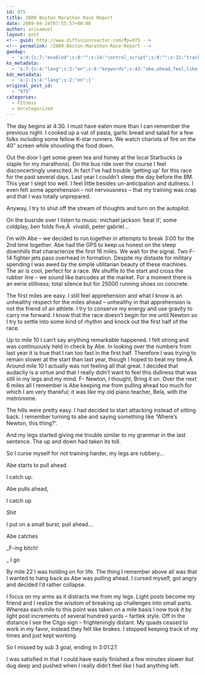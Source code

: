 ```yaml
---
id: 975
title: 2009 Boston Marathon Race Report
date: 2009-04-24T07:55:57+00:00
author: arisamuel
layout: post
<!-- guid: http://www.diffusionreactor.com/?p=975 -->
<!-- permalink: /2009-Boston-Marathon-Race-Report -->
gwo4wp:
  - 'a:4:{s:7:"enabled";s:0:"";s:14:"control_script";s:0:"";s:15:"tracking_script";s:0:"";s:17:"conversion_script";s:0:"";}'
ks_metadata:
  - 'a:7:{s:4:"lang";s:2:"en";s:8:"keywords";s:43:"abe,ahead,feel,like,mile,decided,legs,miles";s:19:"keywords_autoupdate";s:1:"1";s:11:"description";s:147:"Abe - we decided to run together in attempts to break 3:00 for the 2nd time together. Abe had the GPS to keep us honest on the steep downhills that";s:22:"description_autoupdate";s:1:"1";s:5:"title";s:0:"";s:6:"robots";s:12:"index,follow";}'
kdc_metadata:
  - 'a:1:{s:4:"lang";s:2:"en";}'
original_post_id:
  - "975"
categories:
  - FItness
  - Uncategorized
---
```

The day begins at 4:30. I must have eaten more than I can remember the previous night. I cooked up a vat of pasta, garlic bread and salad for a few folks including some fellow K-star runners. We watch chariots of fire on the 40&#8243; screen while shoveling the food down.

Out the door I get some green tea and honey at the local Starbucks (a staple for my marathons). On the bus ride over the course I feel disconcertingly unexcited. In fact I&#8217;ve had trouble &#8216;getting up&#8217; for this race for the past several days. Last year I couldn&#8217;t sleep the day before the BM. This year I slept too well. I feel little besides un-anticipation and dullness. I even felt some apprehension &#8211; not nervousness &#8211; that my training was crap and that I was totally unprepared.

Anyway, I try to shut off the stream of thoughts and turn on the autopilot.
  
On the busride over I listen to music: michael jackson &#8216;beat it&#8217;, some coldplay, ben folds five,Â  vivaldi, peter gabriel&#8230;
  
I&#8217;m with Abe &#8211; we decided to run together in attempts to break 3:00 for the 2nd time together. Abe had the GPS to keep us honest on the steep downhills that characterize the first 16 miles. We wait for the signal. Two F-14 fighter jets pass overhead in formation. Despite my distaste for military spending I was awed by the simple utilitarian beauty of these machines. The air is cool, perfect for a race. We shuffle to the start and cross the rubber line &#8211; we sound like barcodes at the market. For a moment there is an eerie stillness; total silence but for 25000 running shoes on concrete.

The first miles are easy. I still feel apprehension and what I know is an unhealthy respect for the miles ahead &#8211; unhealthy in that apprehension is not the friend of an athlete. I try to conserve my energy and use gravity to carry me forward. I know that the race doesn&#8217;t begin for me until Newton so I try to settle into some kind of rhythm and knock out the first half of the race.
  
Up to mile 10 I can&#8217;t say anything remarkable happened. I felt strong and was continuously held in check by Abe. In looking over the numbers from last year it is true that I ran too fast in the first half. Therefore I was trying to remain slower at the start than last year, though I hoped to beat my time.Â  Around mile 10 I actually was not feeling all that great. I decided that audacity is a virtue and that I really didn&#8217;t want to feel this dullness that was still in my legs and my mind. F- Newton, I thought, Bring it on. Over the next 6 miles all I remember is Abe keeping me from pulling ahead too much for which I am very thankful; it was like my old piano teacher, Bela, with the metronome.

The hills were pretty easy. I had decided to start attacking instead of sitting back. I remember turning to abe and saying something like &#8216;Where&#8217;s Newton, this thing?&#8217;.
  
And my legs started giving me trouble similar to my grammar in the last sentence. The up and down had taken its toll.
  
So I curse myself for not training harder, my legs are rubbery&#8230;

Abe starts to pull ahead.
  
I catch up.
  
Abe pulls ahead,
  
I catch up
  
_Shit_
  
I put on a small burst, pull ahead&#8230;
  
Abe catches
  
_F-ing bitch!
  
_ I go

By mile 22 I was holding on for life. The thing I remember above all was that I wanted to hang back as Abe was pulling ahead. I cursed myself, got angry and decided I&#8217;d rather collapse.
  
I focus on my arms as it distracts me from my legs. Light posts become my friend and I realize the wisdom of breaking up challenges into small parts. Whereas each mile to this point was taken on a mile basis I now took it by light post increments of several hundred yards &#8211; fartlek style. Off in the distance I see the Citgo sign &#8211; frighteningly distant. My quads ceased to work in my favor, instead they felt like brakes. I stopped keeping track of my times and just kept working.

So I missed by sub 3 goal, ending in 3:01:27.
  
I was satisfied in that I could have easily finished a few minutes slower but dug deep and pushed when I really didn&#8217;t feel like I had anything left.
